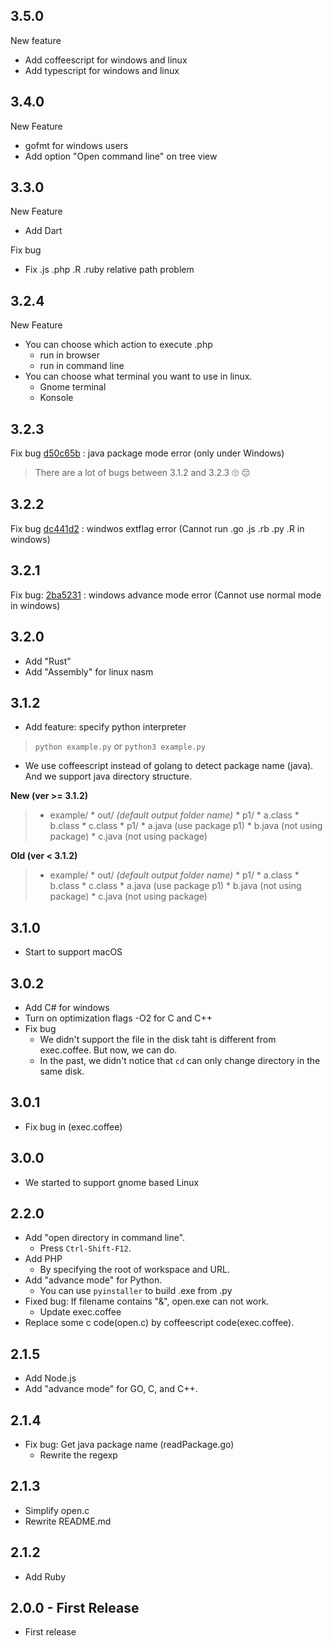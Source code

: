 ## 3.5.0
New feature
+ Add coffeescript for windows and linux
+ Add typescript for windows and linux

## 3.4.0
New Feature
+ gofmt for windows users
+ Add option "Open command line" on tree view

## 3.3.0
New Feature

+ Add Dart

Fix bug

+ Fix .js .php .R .ruby relative path problem

## 3.2.4
New Feature
+ You can choose which action to execute .php
    + run in browser
    + run in command line
+ You can choose what terminal you want to use in linux.
    + Gnome terminal
    + Konsole

## 3.2.3
Fix bug [d50c65b](https://github.com/Hadname/exec-in-cmd/commit/d50c65b43778847c878f602421f35145feb36b79) : java package mode error (only under Windows)

> There are a lot of bugs between 3.1.2 and 3.2.3 :roll_eyes: :pensive:

## 3.2.2
Fix bug [dc441d2](https://github.com/Hadname/exec-in-cmd/commit/dc441d27d7254003b0d40e8d07c85c72206188a1) : windwos extflag error (Cannot run .go .js .rb .py .R in windows)

## 3.2.1
Fix bug: [2ba5231](2ba52318a9b7547eb521084f2cb90cd29bc55e38) : windows advance mode error (Cannot use normal mode in windows)

## 3.2.0
+ Add "Rust"
+ Add "Assembly" for linux nasm

## 3.1.2
* Add feature: specify python interpreter

> `python example.py` or `python3 example.py`

* We use coffeescript instead of golang to detect package name (java). And we support java directory structure.

**New (ver >= 3.1.2)**
> * example/
    * out/ _(default output folder name)_
        * p1/
            * a.class
        * b.class
        * c.class
    * p1/
        * a.java    (use package p1)
    * b.java        (not using package)
    * c.java        (not using package)

**Old (ver < 3.1.2)**
> * example/
    * out/ _(default output folder name)_
        * p1/
            * a.class
        * b.class
        * c.class
    * a.java    (use package p1)
    * b.java        (not using package)
    * c.java        (not using package)

## 3.1.0
* Start to support macOS

## 3.0.2
* Add C# for windows
* Turn on optimization flags -O2 for C and C++
* Fix bug
    * We didn't support the file in the disk taht is different from exec.coffee. But now, we can do.
    * In the past, we didn't notice that `cd` can only change directory in the same disk.

## 3.0.1
* Fix bug in (exec.coffee)

## 3.0.0
* We started to support gnome based Linux

## 2.2.0
* Add "open directory in command line".
    * Press `Ctrl-Shift-F12`.
* Add PHP
    * By specifying the root of workspace and URL.
* Add "advance mode" for Python.
    * You can use `pyinstaller` to build .exe from .py
* Fixed bug: If filename contains "\&", open.exe can not work.
    * Update exec.coffee
* Replace some c code(open.c) by coffeescript code(exec.coffee).

## 2.1.5
* Add Node.js
* Add "advance mode" for GO, C, and C++.

## 2.1.4
* Fix bug: Get java package name (readPackage.go)
    * Rewrite the regexp

## 2.1.3
* Simplify open.c
* Rewrite README.md

## 2.1.2
* Add Ruby

## 2.0.0 - First Release
* First release
